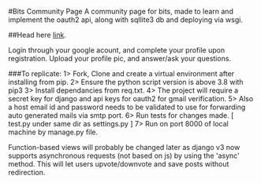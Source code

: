 #Bits Community Page
A community page for bits, made to learn and implement the oauth2 api,
along with sqllite3 db and deploying via wsgi.

##Head here [link](https://mohitdmak.pythonanywhere.com/).

Login through your google acount, and complete your profile upon registration.
Upload your profile pic, and answer/ask your questions.

###To replicate:
1> Fork, Clone and create a virtual environment after installing from pip.
2> Ensure the python script version is above 3.8 with pip3
3> Install dependancies from req.txt.
4> The project will require a secret key for django and api keys for oauth2 for gmail verification.
5> Also a host email id and password needs to be validated to use for forwarding auto generated mails via smtp port.
6> Run tests for changes made. [ test.py under same dir as settings.py ]
7> Run on port 8000 of local machine by manage.py file.

Function-based views will probably be changed later as django v3 now supports asynchronous requests (not based on js) by using the 'async' method.
This will let users upvote/downvote and save posts without redirection.
